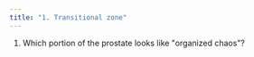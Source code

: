 ```yaml
---
title: "1. Transitional zone"
---
```

1. Which portion of the prostate looks like &quot;organized chaos&quot;?

